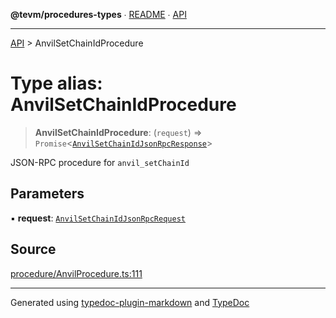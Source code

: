 **@tevm/procedures-types** ∙ [README](../README.md) ∙ [API](../API.md)

***

[API](../API.md) > AnvilSetChainIdProcedure

# Type alias: AnvilSetChainIdProcedure

> **AnvilSetChainIdProcedure**: (`request`) => `Promise`\<[`AnvilSetChainIdJsonRpcResponse`](AnvilSetChainIdJsonRpcResponse.md)\>

JSON-RPC procedure for `anvil_setChainId`

## Parameters

▪ **request**: [`AnvilSetChainIdJsonRpcRequest`](AnvilSetChainIdJsonRpcRequest.md)

## Source

[procedure/AnvilProcedure.ts:111](https://github.com/evmts/tevm-monorepo/blob/main/packages/procedures-spec/src/procedure/AnvilProcedure.ts#L111)

***
Generated using [typedoc-plugin-markdown](https://www.npmjs.com/package/typedoc-plugin-markdown) and [TypeDoc](https://typedoc.org/)
